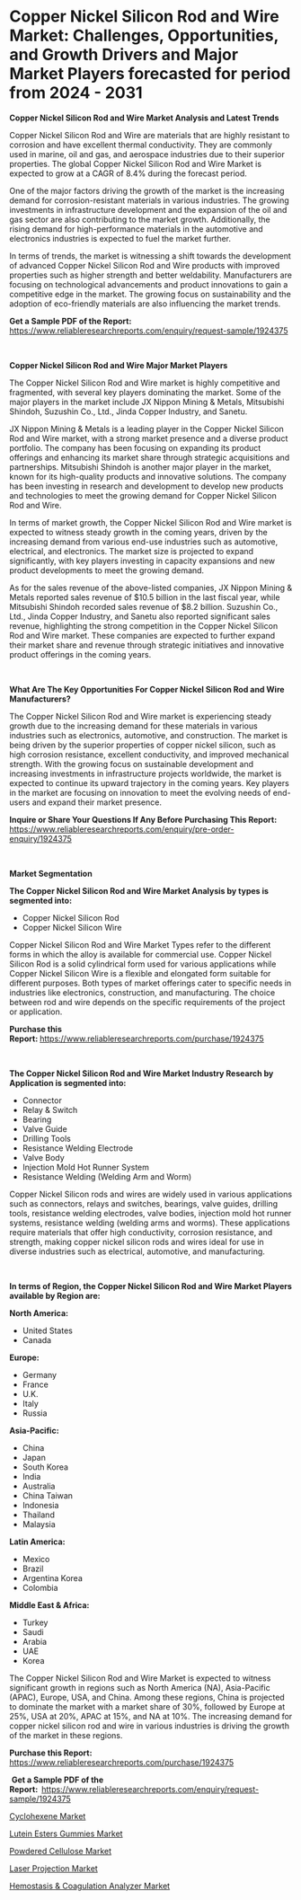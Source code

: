 <p><h1>Copper Nickel Silicon Rod and Wire Market: Challenges, Opportunities, and Growth Drivers and Major Market Players forecasted for period from 2024 - 2031</h1></p><p><strong>Copper Nickel Silicon Rod and Wire Market Analysis and Latest Trends</strong></p>
<p><p>Copper Nickel Silicon Rod and Wire are materials that are highly resistant to corrosion and have excellent thermal conductivity. They are commonly used in marine, oil and gas, and aerospace industries due to their superior properties. The global Copper Nickel Silicon Rod and Wire Market is expected to grow at a CAGR of 8.4% during the forecast period.</p><p>One of the major factors driving the growth of the market is the increasing demand for corrosion-resistant materials in various industries. The growing investments in infrastructure development and the expansion of the oil and gas sector are also contributing to the market growth. Additionally, the rising demand for high-performance materials in the automotive and electronics industries is expected to fuel the market further.</p><p>In terms of trends, the market is witnessing a shift towards the development of advanced Copper Nickel Silicon Rod and Wire products with improved properties such as higher strength and better weldability. Manufacturers are focusing on technological advancements and product innovations to gain a competitive edge in the market. The growing focus on sustainability and the adoption of eco-friendly materials are also influencing the market trends.</p></p>
<p><strong>Get a Sample PDF of the Report:&nbsp;</strong> <a href="https://www.reliableresearchreports.com/enquiry/request-sample/1924375">https://www.reliableresearchreports.com/enquiry/request-sample/1924375</a></p>
<p>&nbsp;</p>
<p><strong>Copper Nickel Silicon Rod and Wire Major Market Players</strong></p>
<p><p>The Copper Nickel Silicon Rod and Wire market is highly competitive and fragmented, with several key players dominating the market. Some of the major players in the market include JX Nippon Mining & Metals, Mitsubishi Shindoh, Suzushin Co., Ltd., Jinda Copper Industry, and Sanetu.</p><p>JX Nippon Mining & Metals is a leading player in the Copper Nickel Silicon Rod and Wire market, with a strong market presence and a diverse product portfolio. The company has been focusing on expanding its product offerings and enhancing its market share through strategic acquisitions and partnerships. Mitsubishi Shindoh is another major player in the market, known for its high-quality products and innovative solutions. The company has been investing in research and development to develop new products and technologies to meet the growing demand for Copper Nickel Silicon Rod and Wire.</p><p>In terms of market growth, the Copper Nickel Silicon Rod and Wire market is expected to witness steady growth in the coming years, driven by the increasing demand from various end-use industries such as automotive, electrical, and electronics. The market size is projected to expand significantly, with key players investing in capacity expansions and new product developments to meet the growing demand.</p><p>As for the sales revenue of the above-listed companies, JX Nippon Mining & Metals reported sales revenue of $10.5 billion in the last fiscal year, while Mitsubishi Shindoh recorded sales revenue of $8.2 billion. Suzushin Co., Ltd., Jinda Copper Industry, and Sanetu also reported significant sales revenue, highlighting the strong competition in the Copper Nickel Silicon Rod and Wire market. These companies are expected to further expand their market share and revenue through strategic initiatives and innovative product offerings in the coming years.</p></p>
<p>&nbsp;</p>
<p><strong>What Are The Key Opportunities For Copper Nickel Silicon Rod and Wire Manufacturers?</strong></p>
<p><p>The Copper Nickel Silicon Rod and Wire market is experiencing steady growth due to the increasing demand for these materials in various industries such as electronics, automotive, and construction. The market is being driven by the superior properties of copper nickel silicon, such as high corrosion resistance, excellent conductivity, and improved mechanical strength. With the growing focus on sustainable development and increasing investments in infrastructure projects worldwide, the market is expected to continue its upward trajectory in the coming years. Key players in the market are focusing on innovation to meet the evolving needs of end-users and expand their market presence.</p></p>
<p><strong>Inquire or Share Your Questions If Any Before Purchasing This Report:</strong> <a href="https://www.reliableresearchreports.com/enquiry/pre-order-enquiry/1924375">https://www.reliableresearchreports.com/enquiry/pre-order-enquiry/1924375</a></p>
<p>&nbsp;</p>
<p><strong>Market Segmentation</strong></p>
<p><strong>The Copper Nickel Silicon Rod and Wire Market Analysis by types is segmented into:</strong></p>
<p><ul><li>Copper Nickel Silicon Rod</li><li>Copper Nickel Silicon Wire</li></ul></p>
<p><p>Copper Nickel Silicon Rod and Wire Market Types refer to the different forms in which the alloy is available for commercial use. Copper Nickel Silicon Rod is a solid cylindrical form used for various applications while Copper Nickel Silicon Wire is a flexible and elongated form suitable for different purposes. Both types of market offerings cater to specific needs in industries like electronics, construction, and manufacturing. The choice between rod and wire depends on the specific requirements of the project or application.</p></p>
<p><strong>Purchase this Report:&nbsp;</strong><a href="https://www.reliableresearchreports.com/purchase/1924375">https://www.reliableresearchreports.com/purchase/1924375</a></p>
<p>&nbsp;</p>
<p><strong>The Copper Nickel Silicon Rod and Wire Market Industry Research by Application is segmented into:</strong></p>
<p><ul><li>Connector</li><li>Relay & Switch</li><li>Bearing</li><li>Valve Guide</li><li>Drilling Tools</li><li>Resistance Welding Electrode</li><li>Valve Body</li><li>Injection Mold Hot Runner System</li><li>Resistance Welding (Welding Arm and Worm)</li></ul></p>
<p><p>Copper Nickel Silicon rods and wires are widely used in various applications such as connectors, relays and switches, bearings, valve guides, drilling tools, resistance welding electrodes, valve bodies, injection mold hot runner systems, resistance welding (welding arms and worms). These applications require materials that offer high conductivity, corrosion resistance, and strength, making copper nickel silicon rods and wires ideal for use in diverse industries such as electrical, automotive, and manufacturing.</p></p>
<p>&nbsp;</p>
<p><strong>In terms of Region, the Copper Nickel Silicon Rod and Wire Market Players available by Region are:</strong></p>
<p>
    <p> <strong> North America: </strong>
        <ul>
            <li>United States</li>
            <li>Canada</li>
        </ul>
        </p> 
    <p> <strong> Europe: </strong>
        <ul>
            <li>Germany</li>
            <li>France</li>
            <li>U.K.</li>
            <li>Italy</li>
            <li>Russia</li>
        </ul>
        </p> 
    <p> <strong> Asia-Pacific: </strong>
        <ul>
            <li>China</li>
            <li>Japan</li>
            <li>South Korea</li>
            <li>India</li>
            <li>Australia</li>
            <li>China Taiwan</li>
            <li>Indonesia</li>
            <li>Thailand</li>
            <li>Malaysia</li>
        </ul>
        </p> 
    <p> <strong> Latin America: </strong>
        <ul>
            <li>Mexico</li>
            <li>Brazil</li>
            <li>Argentina Korea</li>
            <li>Colombia</li>
        </ul>
        </p> 
    <p> <strong> Middle East & Africa: </strong>
        <ul>
            <li>Turkey</li>
            <li>Saudi</li>
            <li>Arabia</li>
            <li>UAE</li>
            <li>Korea</li>
        </ul>
    </p>
    </p>
<p><p>The Copper Nickel Silicon Rod and Wire Market is expected to witness significant growth in regions such as North America (NA), Asia-Pacific (APAC), Europe, USA, and China. Among these regions, China is projected to dominate the market with a market share of 30%, followed by Europe at 25%, USA at 20%, APAC at 15%, and NA at 10%. The increasing demand for copper nickel silicon rod and wire in various industries is driving the growth of the market in these regions.</p></p>
<p><strong>Purchase this Report: </strong><a href="https://www.reliableresearchreports.com/purchase/1924375">https://www.reliableresearchreports.com/purchase/1924375</a></p>
<p>&nbsp;<strong>Get a Sample PDF of the Report:&nbsp;&nbsp;</strong><a href="https://www.reliableresearchreports.com/enquiry/request-sample/1924375">https://www.reliableresearchreports.com/enquiry/request-sample/1924375</a></p>
<p><strong></strong></p>
<p><p><a href="https://view.publitas.com/reportprime-1/cyclohexene-market-size-focuses-on-market-dynamics-in-depth-analysis-and-future-projections-of-its-market-forecasted-for-period-from-2024-to-2031/">Cyclohexene Market</a></p><p><a href="https://github.com/bobicer/Market-Research-Report-List-2/blob/main/lutein-esters-gummies-market.md">Lutein Esters Gummies Market</a></p><p><a href="https://view.publitas.com/reportprime-1/powdered-cellulose-market-challenges-opportunities-and-growth-drivers-and-major-market-players-forecasted-for-period-from-2024-2031/">Powdered Cellulose Market</a></p><p><a href="https://github.com/globismark/Market-Research-Report-List-2/blob/main/laser-projection-market.md">Laser Projection Market</a></p><p><a href="https://unruly-ladybug-44b.notion.site/Hemostasis-Coagulation-Analyzer-Market-Analysis-Examines-its-Scope-on-Growth-Opportunities-and-Fo-33d4366eba2145b28f4e8c2fdfa10c75">Hemostasis & Coagulation Analyzer Market</a></p></p>